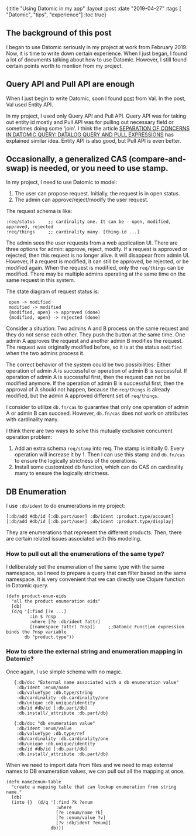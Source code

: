 {:title "Using Datomic in my app"
 :layout :post
 :date "2019-04-27"
 :tags [ "Datomic", "tips", "experience"]
 :toc true}

## The background of this post
I began to use Datomic seriously in my project at work from February 2019. Now, it is time to write down certain experience. When I just began, I found a lot of documents talking about how to use Datomic. However, I still found certain points worth to mention from my project.

## Query API and Pull API are enough
When I just begin to write Datomic, soon I found [post](https://vvvvalvalval.github.io/posts/2016-07-24-datomic-web-app-a-practical-guide.html) from Val. In the post, Val used Entity API. 

In my project, I used only Query API and Pull API. Query API was for taking out entity id mostly and Pull API was for pulling out necessary field or sometimes doing some 'join'. I think the article [SEPARATION OF CONCERNS IN DATOMIC QUERY: DATALOG QUERY AND PULL EXPRESSIONS](http://blog.cognitect.com/blog/2017/4/21/separation-of-concerns-in-datomic-query-datalog-query-and-pull-expressions) has explained similar idea. Entity API is also good, but Pull API is even better.

## Occasionally, a generalized CAS (compare-and-swap) is needed, or you need to use stamp.
In my project, I need to use Datomic to model:

1. The user can propose request. Initially, the request is in open status.
2. The admin can approve/reject/modify the user request.

The request schema is like:
```
:req/status     ;; cardinality one. It can be - open, modified, approved, rejected
:req/things     ;; cardinality many. [thing-id ...]
```
The admin sees the user requests from a web application UI. There are three options for admin: approve, reject, modify. If a request is approved or rejected, then this request is no longer alive. It will disappear from admin UI. However, if a request is modified, it can still be approved, be rejected, or be modified again. When the request is modified, only the `req/things` can be modified. There may be multiple admins operating at the same time on the same request in this system.

The state diagram of request status is:
```
 open -> modified 
 modified -> modified 
 {modified, open} -> approved (done)
 {modified, open} -> rejected (done)
```

Consider a situation: Two admins A and B process on the same request and they do not sense each other. They push the button at the same time. One admin A approves the request and another admin B modifies the request. The request was originally modified before, so it is at the status `modified` when the two admins process it.

The correct behavior of the system could be two possibilities: Either operation of admin A is successful or operation of admin B is successful. If operation of admin A is successful first, then the request can not be modified anymore. If the operation of admin B is successful first, then the approval of A should not happen, because the `req/things` is already modified, but the admin A approved different set of `req/things`.

I consider to utilize `db.fn/cas` to guarantee that only one operation of admin A or admin B can succeed. However, `db.fn/cas` does not work on attributes with cardinality many.

I think there are two ways to solve this mutually exclusive concurrent operation problem:

1. Add an extra schema `req/stamp` into req. The stamp is initially 0. Every operation will increase it by 1. Then I can use this stamp and `db.fn/cas` to ensure the logically strictness of the operations.
2. Install some customized db function, which can do CAS on cardinality many to ensure the logically strictness.

## DB Enumeration

I use `:db/ident` to do enumerations in my project:
```
[:db/add #db/id [:db.part/user] :db/ident :product.type/account]
[:db/add #db/id [:db.part/user] :db/ident :product.type/display]
```

They are enumerations that represent the different products. Then, there are certain related issues associated with this modeling.

### How to pull out all the enumerations of the same type?

I deliberately set the enumeration of the same type with the same namespace, so I need to prepare a query that can filter based on the same namespace. It is very convenient that we can directly use Clojure function in Datomic query.

```
(defn product-enum-eids
  "all the product enumeration eids"
  [db]
  (d/q '[:find [?e ...]
         :in $ ?nsp
         :where [?e :db/ident ?attr]
         [(namespace ?attr) ?nsp]]     ;;Datomic Function expression binds the ?nsp variable
       db "product.type"))
```

### How to store the external string and enumeration mapping in Datomic?

Once again, I use simple schema with no magic.

```
   {:db/doc "External name associated with a db enumeration value"
    :db/ident :enum/name
    :db/valueType :db.type/string
    :db/cardinality :db.cardinality/one
    :db/unique :db.unique/identity
    :db/id #db/id [:db.part/db]
    :db.install/_attribute :db.part/db}

   {:db/doc "db enumeration value"
    :db/ident :enum/value
    :db/valueType :db.type/ref
    :db/cardinality :db.cardinality/one
    :db/unique :db.unique/identity
    :db/id #db/id [:db.part/db]
    :db.install/_attribute :db.part/db}
```

When we need to import data from files and we need to map external names to DB enumeration values, we can pull out all the mapping at once. 

```
(defn name2enum-table
  "create a mapping table that can lookup enumeration from string name."
  [db]
  (into {}  (d/q '[:find ?k ?enum
                   :where
                   [?e :enum/name ?k]
                   [?e :enum/value ?v]
                   [?v :db/ident ?enum]]
                 db)))
```
